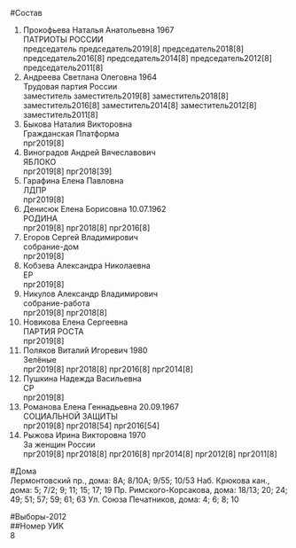#Состав  
1. Прокофьева Наталья Анатольевна 1967  
    ПАТРИОТЫ РОССИИ  
    председатель председатель2019[8] председатель2018[8] председатель2016[8] председатель2014[8] председатель2012[8] председатель2011[8]  
2. Андреева Светлана Олеговна 1964  
    Трудовая партия России  
    заместитель заместитель2019[8] заместитель2018[8] заместитель2016[8] заместитель2014[8] заместитель2012[8] заместитель2011[8]  
3. Быкова Наталия Викторовна  
    Гражданская Платформа  
    прг2019[8]  
4. Виноградов Андрей Вячеславович  
    ЯБЛОКО  
    прг2019[8] прг2018[39]  
5. Гарафина Елена Павловна  
    ЛДПР  
    прг2019[8]  
6. Денисюк Елена Борисовна 10.07.1962  
    РОДИНА  
    прг2019[8] прг2018[8] прг2016[8]  
7. Егоров Сергей Владимирович  
    собрание-дом  
    прг2019[8]  
8. Кобзева Александра Николаевна  
    ЕР  
    прг2019[8]  
9. Никулов Александр Владимирович  
    собрание-работа  
    прг2019[8] прг2018[8]  
10. Новикова Елена Сергеевна  
    ПАРТИЯ РОСТА  
    прг2019[8]  
11. Поляков Виталий Игоревич 1980  
    Зелёные  
    прг2019[8] прг2018[8] прг2016[8] прг2014[8]  
12. Пушкина Надежда Васильевна  
    СР  
    прг2019[8]  
13. Романова Елена Геннадьевна 20.09.1967  
    СОЦИАЛЬНОЙ ЗАЩИТЫ  
    прг2019[8] прг2018[54] прг2016[54]  
14. Рыжова Ирина Викторовна 1970  
    За женщин России  
    прг2019[8] прг2018[8] прг2016[8] прг2014[8] прг2012[8] прг2011[8]  
  
#Дома  
Лермонтовский пр., дома: 8А; 8/10А; 9/55; 10/53 Наб. Крюкова кан., дома: 5; 7/2; 9; 11; 15; 17; 19 Пр. Римского-Корсакова, дома: 18/13; 20; 24; 49; 51; 57; 59; 61; 63 Ул. Союза Печатников, дома: 4; 6; 8; 10  
  
#Выборы-2012  
##Номер УИК  
8  
